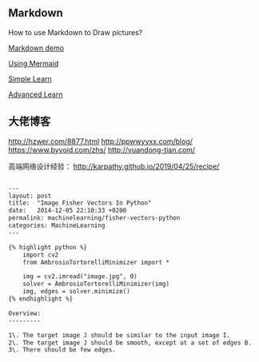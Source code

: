 Markdown
--------

How to use Markdown to Draw pictures?

[Markdown demo](./doc/Markdown.html)

[Using Mermaid](https://mermaidjs.github.io/flowchart.html)

[Simple Learn](http://note.youdao.com/iyoudao/?p=2411)

[Advanced Learn](http://note.youdao.com/iyoudao/?p=2445)

大佬博客
------

http://hzwer.com/8877.html
http://ppwwyyxx.com/blog/
https://www.byvoid.com/zhs/
http://yuandong-tian.com/

高端网络设计经验： http://karpathy.github.io/2019/04/25/recipe/


```txt

---
layout: post
title:  "Image Fisher Vectors In Python"
date:   2014-12-05 22:10:33 +0200
permalink: machinelearning/fisher-vectors-python
categories: MachineLearning
---

{% highlight python %}
    import cv2
    from AmbrosioTortorelliMinimizer import *

    img = cv2.imread("image.jpg", 0)
    solver = AmbrosioTortorelliMinimizer(img)
    img, edges = solver.minimize()
{% endhighlight %}

Overview:
---------

1\. The target image J should be similar to the input image I.  
2\. The target image J should be smooth, except at a set of edges B.  
3\. There should be few edges.  

```